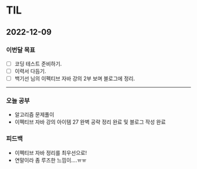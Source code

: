 # TIL

## 2022-12-09


### 이번달 목표

- [ ] 코딩 테스트 준비하기.
- [ ] 이력서 다듬기.
- [ ] 백기선 님의 이펙티브 자바 강의 2부 보며 블로그에 정리.

---


### 오늘 공부

- 알고리즘 문제풀이 
- 이펙티브 자바 강의 아이템 27 완벽 공략 정리 완료 및 블로그 작성 완료

### 피드백

- 이펙티브 자바 정리를 최우선으로!
- 연말이라 좀 루즈한 느낌이....ㅠㅠ
